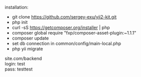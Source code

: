installation:
    <ul>
        <li>git clone https://github.com/sergey-exu/yii2-kit.git</li>
        <li>php init</li>
        <li>curl -sS https://getcomposer.org/installer | php</li>
        <li>composer global require "fxp/composer-asset-plugin:~1.1.1"</li>
        <li>composer update</li>
        <li>set db connection in common/config/main-local.php</li>
        <li>php yii migrate</li>
    </ul>    
        
site.com/backend<br/>
        login: test<Br/>
        pass: testtest
    
